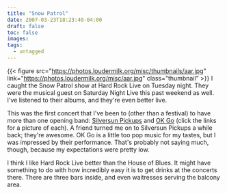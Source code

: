 ```yaml
---
title: "Snow Patrol"
date: 2007-03-23T18:23:40-04:00
draft: false
toc: false
images:
tags:
  - untagged
---
```

{{< figure src="https://photos.loudermilk.org/misc/thumbnails/aar.jpg"
           link="https://photos.loudermilk.org/misc/aar.jpg" class="thumbnail" >}}
I caught the Snow Patrol show at Hard Rock Live on Tuesday night. They were the musical guest on Saturday Night Live this past weekend as well. I've listened to their albums, and they're even better live.



This was the first concert that I've been to (other than a festival) to have more than one opening band: [Silversun Pickups](https://photos.loudermilk.org/misc/aat.jpg) and [OK Go](https://photos.loudermilk.org/misc/aas.jpg) (click the links for a picture of each). A friend turned me on to Silversun Pickups a while back; they're awesome. OK Go is a little too pop music for my tastes, but I was impressed by their performance. That's probably not saying much, though, because my expectations were pretty low.



I think I like Hard Rock Live better than the House of Blues. It might have something to do with how incredibly easy it is to get drinks at the concerts there. There are three bars inside, and even waitresses serving the balcony area.
